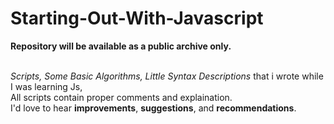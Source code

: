 # Starting-Out-With-Javascript
<strong>Repository will be available as a public archive only.</strong><br><br>

<i>Scripts, Some Basic Algorithms, Little Syntax Descriptions</i> that i wrote while I was learning Js,</br>
All scripts contain proper comments and explaination.</br>
I'd love to hear <b>improvements</b>, <b>suggestions</b>, and <b>recommendations</b>.</br>
